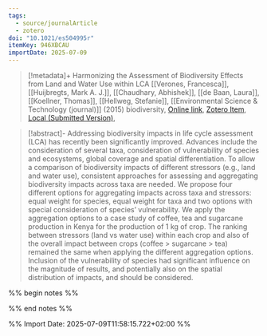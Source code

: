 ```yaml
---
tags:
  - source/journalArticle
  - zotero
doi: "10.1021/es504995r"
itemKey: 946XBCAU
importDate: 2025-07-09
---
```

>[!metadata]+
> Harmonizing the Assessment of Biodiversity Effects from Land and Water Use within LCA
> [[Verones, Francesca]], [[Huijbregts, Mark A. J.]], [[Chaudhary, Abhishek]], [[de Baan, Laura]], [[Koellner, Thomas]], [[Hellweg, Stefanie]], 
> [[Environmental Science & Technology (journal)]] (2015)
> biodiversity, 
> [Online link](https://doi.org/10.1021/es504995r), [Zotero Item](zotero://select/library/items/946XBCAU), [Local (Submitted Version)](file://C:/Users/aburg/Documents/references/zotero/storage/NNP6WPME/Verones2015_HarmonizingAssessment.pdf), 

>[!abstract]-
>Addressing biodiversity impacts in life cycle assessment (LCA) has recently been significantly improved. Advances include the consideration of several taxa, consideration of vulnerability of species and ecosystems, global coverage and spatial differentiation. To allow a comparison of biodiversity impacts of different stressors (e.g., land and water use), consistent approaches for assessing and aggregating biodiversity impacts across taxa are needed. We propose four different options for aggregating impacts across taxa and stressors: equal weight for species, equal weight for taxa and two options with special consideration of species’ vulnerability. We apply the aggregation options to a case study of coffee, tea and sugarcane production in Kenya for the production of 1 kg of crop. The ranking between stressors (land vs water use) within each crop and also of the overall impact between crops (coffee > sugarcane > tea) remained the same when applying the different aggregation options. Inclusion of the vulnerability of species had significant influence on the magnitude of results, and potentially also on the spatial distribution of impacts, and should be considered.

%% begin notes %%

%% end notes %%

%% Import Date: 2025-07-09T11:58:15.722+02:00 %%
